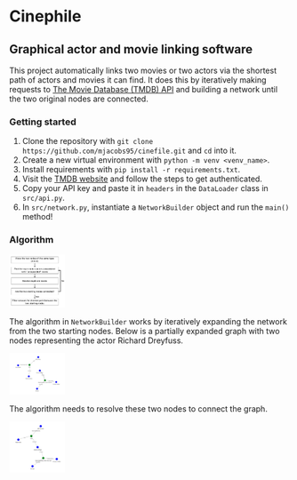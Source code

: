 # Cinephile

## Graphical actor and movie linking software

This project automatically links two movies or two actors via the shortest path of actors and movies it can find. It does this by iteratively making requests to [The Movie Database (TMDB) API](https://developer.themoviedb.org/reference/intro/getting-started) and building a network until the two original nodes are connected. 

### Getting started

1. Clone the repository with `git clone https://github.com/mjacobs95/cinefile.git` and `cd` into it. 
2. Create a new virtual environment with `python -m venv <venv_name>`.
3. Install requirements with `pip install -r requirements.txt`.
4. Visit the [TMDB website](https://developer.themoviedb.org/reference/intro/getting-started) and follow the steps to get authenticated. 
5. Copy your API key and paste it in `headers` in the `DataLoader` class in `src/api.py`.
6. In `src/network.py`, instantiate a `NetworkBuilder` object and run the `main()` method!

### Algorithm

<img src="/images/algo.png" alt="Network building algorithm" width="100"/>

The algorithm in `NetworkBuilder` works by iteratively expanding the network from the two starting nodes. Below is a partially expanded graph with two nodes representing the actor Richard Dreyfuss. 

<img src="/images/1.png" alt="Unresolved Richard Dreyfuss" width="100"/>

The algorithm needs to resolve these two nodes to connect the graph.

<img src="/images/2.png" alt="Resolved Richard Dreyfuss" width="100"/>


